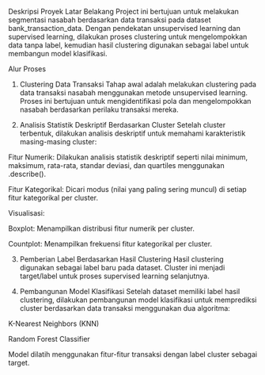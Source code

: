 Deskripsi Proyek
Latar Belakang
Project ini bertujuan untuk melakukan segmentasi nasabah berdasarkan data transaksi pada dataset bank_transaction_data. Dengan pendekatan unsupervised learning dan supervised learning, dilakukan proses clustering untuk mengelompokkan data tanpa label, kemudian hasil clustering digunakan sebagai label untuk membangun model klasifikasi.

Alur Proses
1. Clustering Data Transaksi
Tahap awal adalah melakukan clustering pada data transaksi nasabah menggunakan metode unsupervised learning. Proses ini bertujuan untuk mengidentifikasi pola dan mengelompokkan nasabah berdasarkan perilaku transaksi mereka.

2. Analisis Statistik Deskriptif Berdasarkan Cluster
Setelah cluster terbentuk, dilakukan analisis deskriptif untuk memahami karakteristik masing-masing cluster:

Fitur Numerik: Dilakukan analisis statistik deskriptif seperti nilai minimum, maksimum, rata-rata, standar deviasi, dan quartiles menggunakan .describe().

Fitur Kategorikal: Dicari modus (nilai yang paling sering muncul) di setiap fitur kategorikal per cluster.

Visualisasi:

Boxplot: Menampilkan distribusi fitur numerik per cluster.

Countplot: Menampilkan frekuensi fitur kategorikal per cluster.

3. Pemberian Label Berdasarkan Hasil Clustering
Hasil clustering digunakan sebagai label baru pada dataset. Cluster ini menjadi target/label untuk proses supervised learning selanjutnya.

4. Pembangunan Model Klasifikasi
Setelah dataset memiliki label hasil clustering, dilakukan pembangunan model klasifikasi untuk memprediksi cluster berdasarkan data transaksi menggunakan dua algoritma:

K-Nearest Neighbors (KNN)

Random Forest Classifier

Model dilatih menggunakan fitur-fitur transaksi dengan label cluster sebagai target.